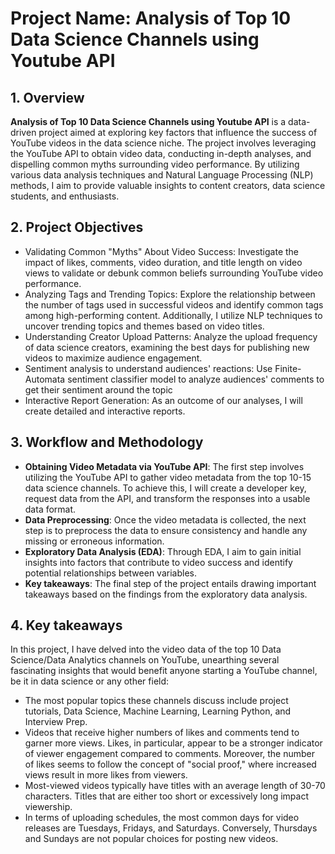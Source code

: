 # Project Name: Analysis of Top 10 Data Science Channels using Youtube API

## 1. Overview
**Analysis of Top 10 Data Science Channels using Youtube API** is a data-driven project aimed at exploring key factors that influence the success of YouTube videos in the data science niche. The project involves leveraging the YouTube API to obtain video data, conducting in-depth analyses, and dispelling common myths surrounding video performance. By utilizing various data analysis techniques and Natural Language Processing (NLP) methods, I aim to provide valuable insights to content creators, data science students, and enthusiasts.

## 2. Project Objectives
- Validating Common "Myths" About Video Success: Investigate the impact of likes, comments, video duration, and title length on video views to validate or debunk common beliefs surrounding YouTube video performance.
- Analyzing Tags and Trending Topics: Explore the relationship between the number of tags used in successful videos and identify common tags among high-performing content. Additionally, I utilize NLP techniques to uncover trending topics and themes based on video titles.
- Understanding Creator Upload Patterns: Analyze the upload frequency of data science creators, examining the best days for publishing new videos to maximize audience engagement.
- Sentiment analysis to understand audiences' reactions: Use Finite-Automata sentiment classifier model to analyze audiences' comments to get their sentiment around the topic
- Interactive Report Generation: As an outcome of our analyses, I will create detailed and interactive reports. 

## 3. Workflow and Methodology
- **Obtaining Video Metadata via YouTube API**: The first step involves utilizing the YouTube API to gather video metadata from the top 10-15 data science channels. To achieve this, I will create a developer key, request data from the API, and transform the responses into a usable data format. 
- **Data Preprocessing**: Once the video metadata is collected, the next step is to preprocess the data to ensure consistency and handle any missing or erroneous information. 
- **Exploratory Data Analysis (EDA)**: Through EDA, I aim to gain initial insights into factors that contribute to video success and identify potential relationships between variables.
- **Key takeaways**: The final step of the project entails drawing important takeaways based on the findings from the exploratory data analysis. 

## 4. Key takeaways
In this project, I have delved into the video data of the top 10 Data Science/Data Analytics channels on YouTube, unearthing several fascinating insights that would benefit anyone starting a YouTube channel, be it in data science or any other field:
- The most popular topics these channels discuss include project tutorials, Data Science, Machine Learning, Learning Python, and Interview Prep.
- Videos that receive higher numbers of likes and comments tend to garner more views. Likes, in particular, appear to be a stronger indicator of viewer engagement compared to comments. Moreover, the number of likes seems to follow the concept of "social proof," where increased views result in more likes from viewers.
- Most-viewed videos typically have titles with an average length of 30-70 characters. Titles that are either too short or excessively long impact viewership.
- In terms of uploading schedules, the most common days for video releases are Tuesdays, Fridays, and Saturdays. Conversely, Thursdays and Sundays are not popular choices for posting new videos.

